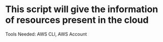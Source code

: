 <h1>This script will give the information of resources present in the cloud</h1>
Tools Needed:
AWS CLI, 
AWS Account

